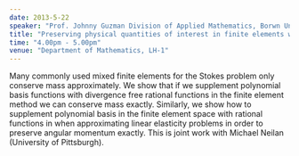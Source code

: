 ```yaml
---
date: 2013-5-22
speaker: "Prof. Johnny Guzman Division of Applied Mathematics, Borwn University, Providence."
title: "Preserving physical quantities of interest in finite elements with rational bubbles"
time: "4.00pm - 5.00pm"
venue: "Department of Mathematics, LH-1"
---
```

Many commonly used mixed finite elements for the Stokes problem
only conserve mass approximately. We show that if we supplement polynomial
basis functions with divergence free rational functions in the finite
element method we can conserve mass exactly. Similarly, we show how to
supplement polynomial basis in the finite element space with rational
functions in  when approximating linear elasticity problems in order to
preserve angular momentum exactly. This is joint work with Michael Neilan
(University of Pittsburgh).
